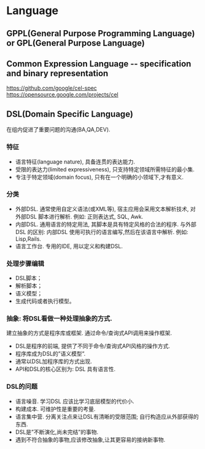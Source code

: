 # Language
## GPPL(General Purpose Programming Language) or GPL(General Purpose Language)
## Common Expression Language -- specification and binary representation
https://github.com/google/cel-spec
https://opensource.google.com/projects/cel
## DSL(Domain Specific Language)
在组内促进了重要问题的沟通(BA,QA,DEV).
### 特征
- 语言特征(language nature), 具备连贯的表达能力.
- 受限的表达力(limited expressiveness), 只支持特定领域所需特征的最小集.
- 专注于特定领域(domain focus), 只有在一个明确的小领域下,才有意义.
### 分类
- 外部DSL.
    通常使用自定义语法(或XML等), 宿主应用会采用文本解析技术, 对外部DSL 脚本进行解析.
    例如: 正则表达式, SQL, Awk.
- 内部DSL.
    通用语言的特定用法, 其脚本是具有特定风格的合法的程序.
    与外部DSL 的区别: 内部DSL 使用可执行的语言编写,然后在该语言中解析.
    例如: Lisp,Rails.
- 语言工作台. 专用的IDE, 用以定义和构建DSL.
### 处理步骤编辑
- DSL脚本；
- 解析脚本；
- 语义模型；
- 生成代码或者执行模型。
### 抽象: 将DSL看做一种处理抽象的方式.
建立抽象的方式是程序库或框架. 通过命令/查询式API调用来操作框架.
- DSL是程序的前端, 提供了不同于命令/查询式API风格的操作方式.
- 程序库成为DSL的”语义模型”.
- 通常以DSL加程序库的方式出现.
- API和DSL的核心区别为: DSL 具有语言性.
### DSL的问题
- 语言噪音. 学习DSL 应该比学习底层模型的代价小.
- 构建成本. 可维护性是重要的考量.
- 语言集中营. 分离关注点来让DSL有清晰的受限范围; 自行构造应从外部获得的东西.
- DSL是”不断演化,尚未完结”的事物.
- 遇到不符合抽象的事物,应该修改抽象,让其更容易的接纳新事物.